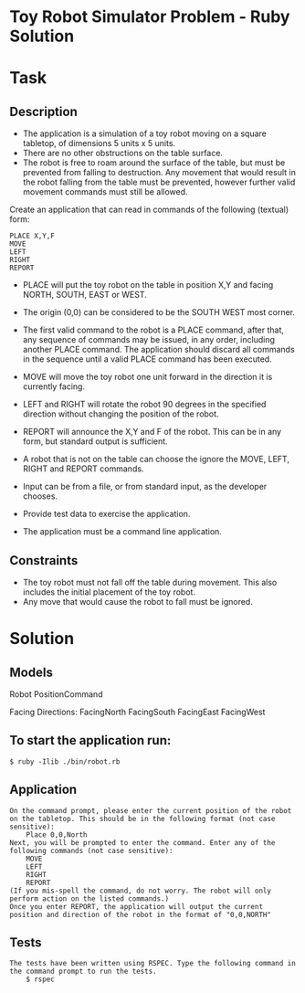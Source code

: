 # Toy Robot Simulator Problem - Ruby Solution

# Task
## Description

- The application is a simulation of a toy robot moving on a square tabletop,
  of dimensions 5 units x 5 units.
- There are no other obstructions on the table surface.
- The robot is free to roam around the surface of the table, but must be
  prevented from falling to destruction. Any movement that would result in the
  robot falling from the table must be prevented, however further valid
  movement commands must still be allowed.

Create an application that can read in commands of the following (textual) form:

    PLACE X,Y,F
    MOVE
    LEFT
    RIGHT
    REPORT

- PLACE will put the toy robot on the table in position X,Y and facing NORTH,
  SOUTH, EAST or WEST.
- The origin (0,0) can be considered to be the SOUTH WEST most corner.
- The first valid command to the robot is a PLACE command, after that, any
  sequence of commands may be issued, in any order, including another PLACE
  command. The application should discard all commands in the sequence until
  a valid PLACE command has been executed.
- MOVE will move the toy robot one unit forward in the direction it is
  currently facing.
- LEFT and RIGHT will rotate the robot 90 degrees in the specified direction
  without changing the position of the robot.
- REPORT will announce the X,Y and F of the robot. This can be in any form,
  but standard output is sufficient.

- A robot that is not on the table can choose the ignore the MOVE, LEFT, RIGHT
  and REPORT commands.
- Input can be from a file, or from standard input, as the developer chooses.
- Provide test data to exercise the application.
- The application must be a command line application.

## Constraints

- The toy robot must not fall off the table during movement. This also
  includes the initial placement of the toy robot.
- Any move that would cause the robot to fall must be ignored.

# Solution

## Models
   Robot
   PositionCommand

   Facing Directions:
   FacingNorth
   FacingSouth
   FacingEast
   FacingWest

## To start the application run:
    $ ruby -Ilib ./bin/robot.rb

## Application
    On the command prompt, please enter the current position of the robot on the tabletop. This should be in the following format (not case sensitive):
        Place 0,0,North
    Next, you will be prompted to enter the command. Enter any of the following commands (not case sensitive):
        MOVE
        LEFT
        RIGHT
        REPORT
    (If you mis-spell the command, do not worry. The robot will only perform action on the listed commands.)
    Once you enter REPORT, the application will output the current position and direction of the robot in the format of "0,0,NORTH"

## Tests
    The tests have been written using RSPEC. Type the following command in the command prompt to run the tests.
        $ rspec
